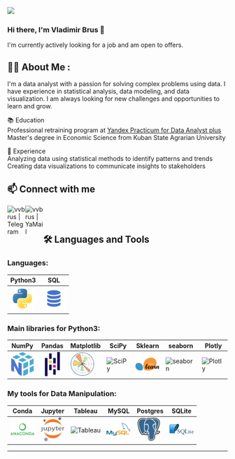 ![](https://komarev.com/ghpvc/?username=vvbrus&style=flat-square)

### Hi there, I'm Vladimir Brus 👋
I'm currently actively looking for a job and am open to offers.

## :man_technologist: About Me :

I'm a data analyst with a passion for solving complex problems using data. I have experience in statistical analysis, data modeling, and data visualization. I am always looking for new challenges and opportunities to learn and grow.

📚 Education  
Professional retraining program at [Yandex Practicum for Data Analyst plus](https://github.com/vvbrus/ya_praktikum_da/blob/main/README.md)  
Master's degree in Economic Science from Kuban State Agrarian University

💼 Experience  
Analyzing data using statistical methods to identify patterns and trends  
Creating data visualizations to communicate insights to stakeholders
<br />

## 📫 Connect with me
[<img align="left" alt="vvbrus | Telegram" width="41px" src="https://cdn.jsdelivr.net/npm/simple-icons@v12/icons/telegram.svg" />][telegram]
[<img align="left" alt="vvbrus | YaMail" width="41px" src="https://yastatic.net/s3/home/services/all/all_lite/Mail_v3.svg" />][yamail]
<br />
<br />

[yamail]: mailto:v1adimirbrus@yandex.ru
[telegram]: https://t.me/brusvv/


## :hammer_and_wrench: Languages and Tools 
<div>

### Languages:
| Python3 | SQL |
|----------|----------|
|  <img src="https://github.com/devicons/devicon/blob/master/icons/python/python-original.svg" title="Python"  alt="Python" width="55" height="55"/> |  <img src="https://raw.githubusercontent.com/github/explore/80688e429a7d4ef2fca1e82350fe8e3517d3494d/topics/sql/sql.png" title="SQL"  alt="SQL" width="55" height="55"/> |

  

### Main libraries for Python3:

| NumPy | Pandas | Matplotlib | SciPy | Sklearn | seaborn | Plotly |
|----------|----------|----------|----------|----------|----------|----------|
|  <img src="https://github.com/devicons/devicon/blob/master/icons/numpy/numpy-original.svg" title="NumPy" alt="NumPy" width="55" height="55"/>| <img src="https://github.com/devicons/devicon/blob/master/icons/pandas/pandas-original.svg" title="Pandas" alt="Pandas" width="55" height="55"/>| <img src="https://github.com/devicons/devicon/blob/master/icons/matplotlib/matplotlib-original.svg" title="Matplotlib" alt="Matplotlib" width="55" height="55"/>| <img src="https://docs.scipy.org/doc/scipy/_static/logo.svg" title="SciPy" alt="SciPy" width="55" height="55"/>| <img src="https://github.com/devicons/devicon/blob/master/icons/scikitlearn/scikitlearn-original.svg" title="sklearn" alt="sklearn" width="55" height="55"/>| <img src="https://github.com/mwaskom/seaborn/blob/master/doc/_static/logo-mark-lightbg.svg" title="seaborn" alt="seaborn" width="55" height="55"/>|  <img src="https://images.plot.ly/logo/new-branding/plotly-logomark.png" title="Plotly" alt="Plotly" width="55" height="55"/>|



### My tools for Data Manipulation:

| Conda | Jupyter | Tableau | MySQL | Postgres | SQLite |
|----------|----------|----------|----------|----------|----------|
|<img src="https://github.com/devicons/devicon/blob/master/icons/anaconda/anaconda-original-wordmark.svg" title="Anaconda" alt="Conda" width="55" height="55"/>|<img src="https://github.com/devicons/devicon/blob/master/icons/jupyter/jupyter-original-wordmark.svg" title="Jupiter" alt="Jupiter" width="55" height="55"/>|<img src="https://res.cloudinary.com/hevo/images/f_auto,q_auto/v1686075100/hevo-learn-1/Tableau_Logo_2-1/Tableau_Logo_2-1.png" title="Tableau" alt="Tableau" width="70" height="55"/>|<img src="https://github.com/devicons/devicon/blob/master/icons/mysql/mysql-original-wordmark.svg" title="MySQL" alt="MySQL" width="55" height="55"/>|<img src="https://github.com/devicons/devicon/blob/master/icons/postgresql/postgresql-original.svg" title="pg" alt="pg" width="55" height="55"/>|<img src="https://github.com/devicons/devicon/blob/master/icons/sqlite/sqlite-original-wordmark.svg" title="SQLite" alt="SQLite" width="55" height="55"/>|

---
